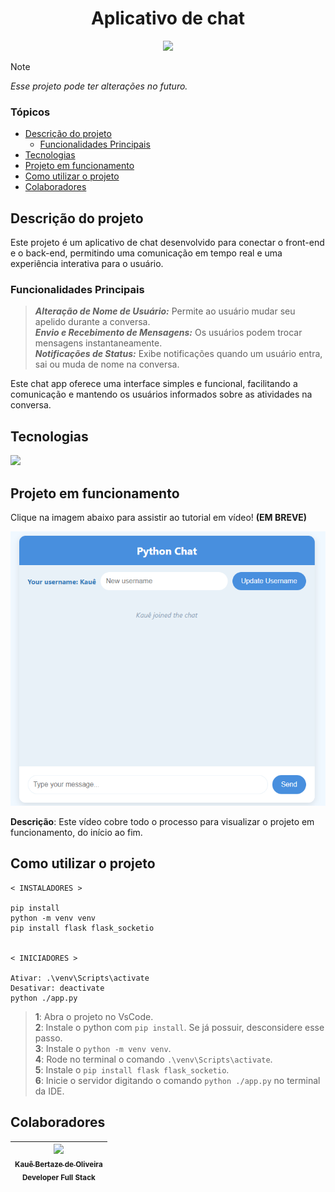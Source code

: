 <h1 align="center">Aplicativo de chat</h1>

<p align="center">
<img loading="lazy" src="http://img.shields.io/static/v1?label=STATUS&message=CONCLUIDO&color=green&style=for-the-badge"/>
</p>

> [!NOTE]
> *Esse projeto pode ter alterações no futuro.*

### Tópicos

- [Descrição do projeto](#descrição-do-projeto)
  - [Funcionalidades Principais](#funcionalidades-principais)
- [Tecnologias](#tecnologias)
- [Projeto em funcionamento](#projeto-em-funcionamento)
- [Como utilizar o projeto](#como-utilizar-o-projeto)
- [Colaboradores](#colaboradores)

## Descrição do projeto

Este projeto é um aplicativo de chat desenvolvido para conectar o front-end e o back-end, permitindo uma comunicação em tempo real e uma experiência interativa para o usuário.

### Funcionalidades Principais
> ***Alteração de Nome de Usuário:*** Permite ao usuário mudar seu apelido durante a conversa. <br>
> ***Envio e Recebimento de Mensagens:*** Os usuários podem trocar mensagens instantaneamente. <br>
> ***Notificações de Status:*** Exibe notificações quando um usuário entra, sai ou muda de nome na conversa.

Este chat app oferece uma interface simples e funcional, facilitando a comunicação e mantendo os usuários informados sobre as atividades na conversa.

## Tecnologias

<div width="140px">
    <img src="https://skillicons.dev/icons?i=python,vscode,html,flask,css" />
</div>

## Projeto em funcionamento

Clique na imagem abaixo para assistir ao tutorial em vídeo! **(EM BREVE)**

[![Assista ao tutorial](image.png "Como utilizar esse projeto na sua máquina")](semvideo.com)

**Descrição**: Este vídeo cobre todo o processo para visualizar o projeto em funcionamento, do início ao fim.

## Como utilizar o projeto

```
< INSTALADORES >

pip install
python -m venv venv
pip install flask flask_socketio


< INICIADORES >

Ativar: .\venv\Scripts\activate
Desativar: deactivate
python ./app.py

```

> **1**: Abra o projeto no VsCode.<br>
> **2**: Instale o python com `pip install`. Se já possuir, desconsidere esse passo.<br>
> **3**: Instale o `python -m venv venv`.<br>
> **4**: Rode no terminal o comando `.\venv\Scripts\activate`.<br>
> **5**: Instale o `pip install flask flask_socketio`.<br>
> **6**: Inicie o servidor digitando o comando `python ./app.py` no terminal da IDE.

## Colaboradores

| [<img src="https://avatars.githubusercontent.com/u/69527468?v=4" width=115><br><sub>Kauê Bertaze de Oliveira</sub>](https://github.com/KaueTTS)<br><sub>Developer Full Stack</sub> |
| :---:
